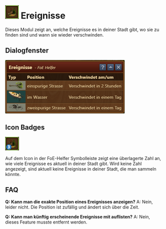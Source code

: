 # ![Icon](./.images/icon01.png) Ereignisse 

Dieses Modul zeigt an, welche Ereignisse es in deiner Stadt gibt, wo sie zu finden sind und wann sie wieder verschwinden.

## Dialogfenster

![Screenshot](./.images/screenshot.png)

## Icon Badges

![Icon Badges](./.images/icon02.png)

Auf dem Icon in der FoE-Helfer Symbolleiste zeigt eine überlagerte Zahl an, wie viele Ereignisse es aktuell in deiner Stadt gibt.  Wird keine Zahl angezeigt, sind aktuell keine Ereignisse in deiner Stadt, die man sammeln könnte.

## FAQ

**Q: Kann man die exakte Position eines Ereignisses anzeigen?**
A: Nein, leider nicht.  Die Position ist zufällig und ändert sich über die Zeit.

**Q: Kann man künftig erscheinende Ereignisse mit auflisten?**
A: Nein, dieses Feature musste entfernt werden.